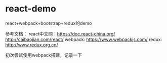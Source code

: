 # react-demo
react+webpack+bootstrap+redux的demo

参考文档：
react中文网：https://doc.react-china.org/
            http://caibaojian.com/react/
webpack: https://www.webpackjs.com/
redux: http://www.redux.org.cn/

初次尝试使用webpack搭建，记录一下
